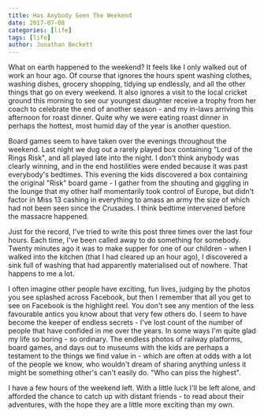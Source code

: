 ```yaml
---
title: Has Anybody Seen The Weekend 
date: 2017-07-08
categories: [life]
tags: [life]
author: Jonathan Beckett
---
```


What on earth happened to the weekend? It feels like I only walked out of work an hour ago. Of course that ignores the hours spent washing clothes, washing dishes, grocery shopping, tidying up endlessly, and all the other things that go on every weekend. It also ignores a visit to the local cricket ground this morning to see our youngest daughter receive a trophy from her coach to celebrate the end of another season - and my in-laws arriving this afternoon for roast dinner. Quite why we were eating roast dinner in perhaps the hottest, most humid day of the year is another question.

Board games seem to have taken over the evenings throughout the weekend. Last night we dug out a rarely played box containing "Lord of the Rings Risk", and all played late into the night. I don't think anybody was clearly winning, and in the end hostilities were ended because it was past everybody's bedtimes. This evening the kids discovered a box containing the original "Risk" board game - I gather from the shouting and giggling in the lounge that my other half momentarily took control of Europe, but didn't factor in Miss 13 cashing in everything to amass an army the size of which had not been seen since the Crusades. I think bedtime intervened before the massacre happened.

Just for the record, I've tried to write this post three times over the last four hours. Each time, I've been called away to do something for somebody. Twenty minutes ago it was to make supper for one of our children - when I walked into the kitchen (that I had cleared up an hour ago), I discovered a sink full of washing that had apparently materialised out of nowhere. That happens to me a lot.

I often imagine other people have exciting, fun lives, judging by the photos you see splashed across Facebook, but then I remember that all you get to see on Facebook is the highlight reel. You don't see any mention of the less favourable antics you know about that very few others do. I seem to have become the keeper of endless secrets - I've lost count of the number of people that have confided in me over the years. In some ways I'm quite glad my life so boring - so ordinary. The endless photos of railway platforms, board games, and days out to museums with the kids are perhaps a testament to the things we find value in - which are often at odds with a lot of the people we know, who wouldn't dream of sharing anything unless it might be something other's can't easily do. "Who can piss the highest".

I have a few hours of the weekend left. With a little luck I'll be left alone, and afforded the chance to catch up with distant friends - to read about their adventures, with the hope they are a little more exciting than my own.